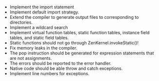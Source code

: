 * Implement the import statement
 * Implement default import strategy.
 * Extend the compiler to generate output files to corresponding to directories.
 * Implement a wildcard search
 * Implement virtual function tables, static function tables, instance field tables, and static field tables.
 * Static functions should not go through ZenKernel.invokeStatic()!
 * Fix memory leaks in the compiler.
 * The pop instruction should be generated for expression statements that are not assignments.
 * The errors should be reported to the error handler.
 * Native code should be able throw and catch exceptions.
 * Implement line numbers for exceptions.